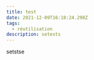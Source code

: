 ```yaml
---
title: test
date: 2021-12-09T16:18:24.298Z
tags:
  - réutilisation
description: setests
---
```

setstse